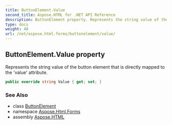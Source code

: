 ```yaml
---
title: ButtonElement.Value
second_title: Aspose.HTML for .NET API Reference
description: ButtonElement property. Represents the string value of the button element that is directly mapped to the value attribute
type: docs
weight: 40
url: /net/aspose.html.forms/buttonelement/value/
---
```

## ButtonElement.Value property

Represents the string value of the button element that is directly mapped to the 'value' attribute.

```csharp
public override string Value { get; set; }
```

### See Also

* class [ButtonElement](../)
* namespace [Aspose.Html.Forms](../../buttonelement/)
* assembly [Aspose.HTML](../../../)
